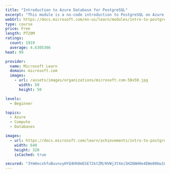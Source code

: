 ```yaml
---
title: "Introduction to Azure Database for PostgreSQL"
excerpt: "This module is a no-code introduction to PostgreSQL on Azure, including an explanation of particular problems that using Azure Database for PostgreSQL can solve. At a high level, we show how the components fit together and identify situations where you should use Azure Database for PostgreSQL."
webUrl: https://docs.microsoft.com/en-us/learn/modules/intro-to-postgres/
type: course
price: Free
length: PT20M
ratings:
  count: 1919
  average: 4.6305366
heat: 99

provider:
  name: Microsoft Learn
  domain: microsoft.com
  images:
    - url: /assets/images/organizations/microsoft.com-50x50.jpg
      width: 50
      height: 50

levels:
  - Beginner

topics:
  - Azure
  - Compute
  - Databases

images:
  - url: https://docs.microsoft.com/learn/achievements/intro-to-postgres-social.png
    width: 640
    height: 320
    isCached: true

secured: "3YmHocxhfuBuvnvyHYQ4Hh0mESE72ktZM/HVWj3tXei5HZ6NH0e4EWe00bw18715xfN5H+APlD2K9YtgidM0iezPVF6eII/Zt3Z3L3l9B8SQ0++9lDBfF3xcxHInUJhyHcrtZkKapkYcKCChimujZ8ZXCxCLFf01AYCYJPD+ivLDOrPySjptxKIYYil9kOkmUuSESKIMBdNUOaIUFjuuu1JPkrByWqqnw4IixlZm6rDaOw+/xCCW4oXgHOzRA29yrUWufiybFESmTyu2lZ0VlEqwqCttkzLcfAFtlEaptI1GemX7fRDwxGCC5XbFYHIGNFnBbp8/B4LKAI6XEihtG7LH2rk2f6Npyhm2bGowh1pmo5HbXQ0iVGn1YJTL/mlwKgdDCBBcHCFl9w0oHEIorg==;MZk9aY37YT3pcQEdiblqXQ=="
---
```


